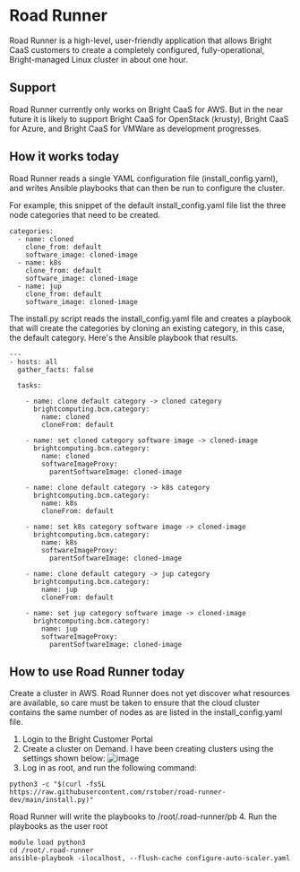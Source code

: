 # Road Runner
Road Runner is a high-level, user-friendly application that allows Bright CaaS customers to create a completely configured, fully-operational, Bright-managed Linux cluster in about one hour. 

## Support
Road Runner currently only works on Bright CaaS for AWS. But in the near future it is likely to support Bright CaaS for OpenStack (krusty), Bright CaaS for Azure, and Bright CaaS for VMWare as development progresses.

## How it works today
Road Runner reads a single YAML configuration file (install_config.yaml), and writes Ansible playbooks that can then be run to configure the cluster. 

For example, this snippet of the default install_config.yaml file list the three node categories that need to be created. 
```
categories:
  - name: cloned
    clone_from: default
    software_image: cloned-image
  - name: k8s
    clone_from: default
    software_image: cloned-image
  - name: jup
    clone_from: default
    software_image: cloned-image
```
The install.py script reads the install_config.yaml file and creates a playbook that will create the categories by cloning an existing category, in this case, the default category. Here's the Ansible playbook that results.
```
---
- hosts: all
  gather_facts: false

  tasks:

    - name: clone default category -> cloned category
      brightcomputing.bcm.category:
        name: cloned
        cloneFrom: default

    - name: set cloned category software image -> cloned-image
      brightcomputing.bcm.category:
        name: cloned
        softwareImageProxy:
          parentSoftwareImage: cloned-image

    - name: clone default category -> k8s category
      brightcomputing.bcm.category:
        name: k8s
        cloneFrom: default

    - name: set k8s category software image -> cloned-image
      brightcomputing.bcm.category:
        name: k8s
        softwareImageProxy:
          parentSoftwareImage: cloned-image

    - name: clone default category -> jup category
      brightcomputing.bcm.category:
        name: jup
        cloneFrom: default

    - name: set jup category software image -> cloned-image
      brightcomputing.bcm.category:
        name: jup
        softwareImageProxy:
          parentSoftwareImage: cloned-image
```

## How to use Road Runner today
Create a cluster in AWS. Road Runner does not yet discover what resources are available, so care must be taken to ensure that the cloud cluster contains the same number of nodes as are listed in the install_config.yaml file. 

1. Login to the Bright Customer Portal
2. Create a cluster on Demand. I have been creating clusters using the settings shown below:
![image](https://user-images.githubusercontent.com/809959/139966944-410166c5-18fb-44f1-92b9-6ff3161b8459.png)
3. Log in as root, and run the following command:
```
python3 -c "$(curl -fsSL https://raw.githubusercontent.com/rstober/road-runner-dev/main/install.py)"
```
Road Runner will write the playbooks to /root/.road-runner/pb
4. Run the playbooks as the user root
```
module load python3
cd /root/.road-runner
ansible-playbook -ilocalhost, --flush-cache configure-auto-scaler.yaml
```
